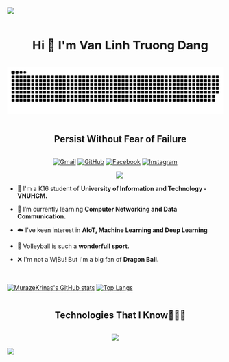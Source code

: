 <!--horizontal divider(gradiant)-->
<img src="https://user-images.githubusercontent.com/73097560/115834477-dbab4500-a447-11eb-908a-139a6edaec5c.gif">

<!--h1 without bottom border-->
<div id="user-content-toc", align="center">
  <ul align="center">
    <summary><h1 style="display: inline-block">Hi 👋 I'm Van Linh Truong Dang</h1></summary>
  </ul>
</div>


<!--- snake -->
<div align="center">
  <img  src="https://github.com/1999AZZAR/1999AZZAR/blob/main/resources/img/grid-snake.svg"
       alt="snake" /></a>
</div>


<!--h2 without bottom border-->
<div id="user-content-toc", align="center">
  <ul align="center">
    <summary><h2 style="display: inline-block">Persist Without Fear of Failure</h2></summary>
  </ul>
</div>

<p align="center">
	<a href="mailto:vanlinh.1942003@gmail.com"><img img src="https://img.shields.io/badge/gmail-%23EA4335.svg?style=plastic&logo=gmail&logoColor=white" alt="Gmail"/></a>
	<a href="https://github.com/MurazeKrinas"><img src="https://img.shields.io/badge/github-%23181717.svg?style=plastic&logo=github&logoColor=white" alt="GitHub"/></a>
	<a href="https://www.facebook.com/Vanlinh.UITK16"><img src="https://img.shields.io/badge/facebook-%231877F2.svg?style=plastic&logo=facebook&logoColor=white" alt="Facebook"/></a>
	<a href="https://www.instagram.com/vanlinh_1904/"><img src="https://img.shields.io/badge/instagram-%23E4405F.svg?style=plastic&logo=instagram&logoColor=white" alt="Instagram"/></a>
</p>

<!--Intro start-->
<picture> <img align="right" src="https://github.com/7oSkaaa/7oSkaaa/blob/main/Images/Right_Side.gif?raw=true" width = 250px></picture>
<br>
- 🔭 I'm a K16 student of **University of Information and Technology - VNUHCM.**

- 🌱 I’m currently learning **Computer Networking and Data Communication.**

- ☁️ I've keen interest in **AIoT, Machine Learning and Deep Learning**

- 🏐 Volleyball is such a **wonderfull sport.**

- ❌ I'm not a WjBu! But I'm a big fan of **Dragon Ball.**

<!--Intro end-->

<br><br>
[![MurazeKrinas's GitHub stats](https://readmes-tats.vercel.app/api?username=MurazeKrinas&show_icons=true&theme=tokyonight)](https://github.com/anuraghazra/github-readme-stats)
[![Top Langs](https://readmes-tats.vercel.app/api/top-langs/?username=MurazeKrinas&theme=tokyonight&layout=compact)](https://github.com/anuraghazra/github-readme-stats)

<div id="user-content-toc", align="center">
  <ul align="center">
    <summary><h2 style="display: inline-block">Technologies That I Know👨🏻‍💻</h2></summary>
  </ul>
</div>
<!--tech stack icons-->
<p align="center">
  <a href="https://skillicons.dev">
    <img src="https://skillicons.dev/icons?i=c,cpp,cs,py,pytorch,tensorflow,arduino,godot,stackoverflow,vscode,linux,pr,ai,ps,githubdiscord&perline=14" />
  </a>
</p>

<img src="https://user-images.githubusercontent.com/73097560/115834477-dbab4500-a447-11eb-908a-139a6edaec5c.gif">
